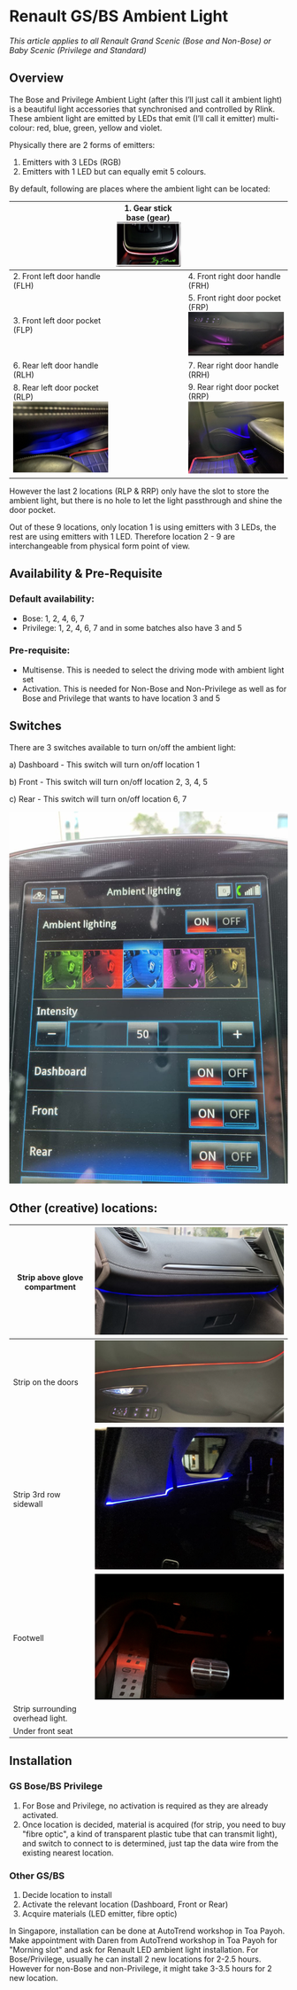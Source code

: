 # **Renault GS/BS Ambient Light**

*This article applies to all Renault Grand Scenic (Bose and Non-Bose) or Baby Scenic (Privilege and Standard)*



## Overview

The Bose and Privilege Ambient Light (after this I’ll just call it ambient light) is a beautiful light accessories that synchronised and controlled by Rlink. These ambient light are emitted by LEDs that emit (I’ll call it emitter) multi-colour: red, blue, green, yellow and violet.

Physically there are 2 forms of emitters:

1. Emitters with 3 LEDs (RGB)
2. Emitters with 1 LED but can equally emit 5 colours.



By default, following are places where the ambient light can be located:

|                                                              | 1. Gear stick base (gear)![Gear Base](https://github.com/sinwe/rlink-ambient-light/raw/master/Article%20Images/Gear%20Base.jpg) |                                                              |
| ------------------------------------------------------------ | :----------------------------------------------------------: | ------------------------------------------------------------ |
| 2. Front left door handle (FLH)                              |                                                              | 4. Front right door handle (FRH)                             |
| 3. Front left door pocket (FLP)                              |                                                              | 5. Front right door pocket (FRP)![Front right door pocket](https://github.com/sinwe/rlink-ambient-light/raw/master/Article%20Images/Ambient%20Light%20Front%20Right%20Pocket.png) |
| 6. Rear left door handle (RLH)                               |                                                              | 7. Rear right door handle (RRH)                              |
| 8. Rear left door pocket (RLP)![Rear Left door pocket](https://github.com/sinwe/rlink-ambient-light/raw/master/Article%20Images/Ambient%20Light%20Rear%20Left%20Pocket.png) |                                                              | 9. Rear right door pocket (RRP)![Rear right door pocket](https://github.com/sinwe/rlink-ambient-light/raw/master/Article%20Images/Ambient%20Light%20Rear%20Right%20Pocket.png) |

However the last 2 locations (RLP & RRP) only have the slot to store the ambient light, but there is no hole to let the light passthrough and shine the door pocket.

Out of these 9 locations, only location 1 is using emitters with 3 LEDs, the rest are using emitters with 1 LED. Therefore location 2 - 9 are interchangeable from physical form point of view.



## Availability & Pre-Requisite

### Default availability:

- Bose: 1, 2, 4, 6, 7
- Privilege: 1, 2, 4, 6, 7 and in some batches also have 3 and 5



### Pre-requisite:

- Multisense. This is needed to select the driving mode with ambient light set
- Activation. This is needed for Non-Bose and Non-Privilege as well as for Bose and Privilege that wants to have location 3 and 5



## Switches

There are 3 switches available to turn on/off the ambient light:

a) Dashboard - This switch will turn on/off location 1

b) Front - This switch will turn on/off location 2, 3, 4, 5

c) Rear - This switch will turn on/off location 6, 7

![Ambient Light Switch](https://github.com/sinwe/rlink-ambient-light/raw/master/Article%20Images/Ambient%20Light%20Switches.jpeg)

## Other (creative) locations:

| Strip above glove compartment     | ![Glove Compartment](https://github.com/sinwe/rlink-ambient-light/raw/master/Article%20Images/Gloves%20Compartment.png) |
| --------------------------------- | ------------------------------------------------------------ |
| Strip on the doors                | ![Front door strip](https://github.com/sinwe/rlink-ambient-light/raw/master/Article%20Images/Front%20door%20strip.png) |
| Strip 3rd row sidewall            | ![3rd row](https://github.com/sinwe/rlink-ambient-light/raw/master/Article%20Images/3rd%20Row.png) |
| Footwell                          | ![Footwell](https://github.com/sinwe/rlink-ambient-light/raw/master/Article%20Images/Footwell.png) |
| Strip surrounding overhead light. |                                                              |
| Under front seat                  |                                                              |

## Installation

### GS Bose/BS Privilege

1. For Bose and Privilege, no activation is required as they are already activated.
2. Once location is decided, material is acquired (for strip, you need to buy "fibre optic", a kind of transparent plastic tube that can transmit light), and switch to connect to is determined, just tap the data wire from the existing nearest location.

### Other GS/BS

1. Decide location to install
2. Activate the relevant location (Dashboard, Front or Rear)
3. Acquire materials (LED emitter, fibre optic)

In Singapore, installation can be done at AutoTrend workshop in Toa Payoh. Make appointment with Daren from AutoTrend workshop in Toa Payoh for "Morning slot" and ask for Renault LED ambient light installation. For Bose/Privilege, usually he can install 2 new locations for 2-2.5 hours. However for non-Bose and non-Privilege, it might take 3-3.5 hours for 2 new location.